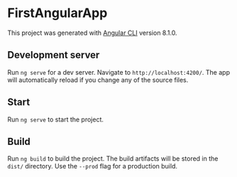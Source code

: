 # FirstAngularApp

This project was generated with [Angular CLI](https://github.com/angular/angular-cli) version 8.1.0.

## Development server

Run `ng serve` for a dev server. Navigate to `http://localhost:4200/`. The app will automatically reload if you change any of the source files.

## Start

Run `ng serve` to start the project.

## Build

Run `ng build` to build the project. The build artifacts will be stored in the `dist/` directory. Use the `--prod` flag for a production build.
